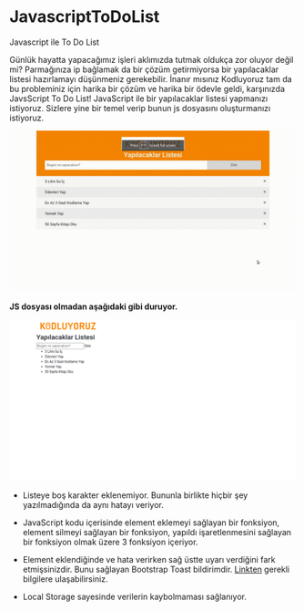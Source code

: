 # JavascriptToDoList
Javascript ile To Do List

Günlük hayatta yapacağımız işleri aklımızda tutmak oldukça zor oluyor değil mi? Parmağınıza ip bağlamak da bir çözüm getirmiyorsa bir yapılacaklar listesi hazırlamayı düşünmeniz gerekebilir. İnanır mısınız Kodluyoruz tam da bu probleminiz için harika bir çözüm ve harika bir ödevle geldi, karşınızda JavsScript To Do List! JavaScript ile bir yapılacaklar listesi yapmanızı istiyoruz. Sizlere yine bir temel verip bunun js dosyasını oluşturmanızı istiyoruz.

![Proje Resmi](https://raw.githubusercontent.com/Kodluyoruz/taskforce/main/javascript/javascript-temel/odev2/figures/todolist.gif)

**JS dosyası olmadan aşağıdaki gibi duruyor.**

![Proje Resmi](https://raw.githubusercontent.com/Kodluyoruz/taskforce/main/javascript/javascript-temel/odev2/figures/todolistnojs.png)

- Listeye boş karakter eklenemiyor. Bununla birlikte hiçbir şey yazılmadığında da aynı hatayı veriyor.

- JavaScript kodu içerisinde element eklemeyi sağlayan bir fonksiyon, element silmeyi sağlayan bir fonksiyon, yapıldı işaretlenmesini sağlayan bir fonksiyon olmak üzere 3 fonksiyon içeriyor.

- Element eklendiğinde ve hata verirken sağ üstte uyarı verdiğini fark etmişsinizdir. Bunu sağlayan Bootstrap Toast bildirimdir. [Linkten](https://getbootstrap.com/docs/4.3/components/toasts/) gerekli bilgilere ulaşabilirsiniz.

- Local Storage sayesinde verilerin kaybolmaması sağlanıyor.
